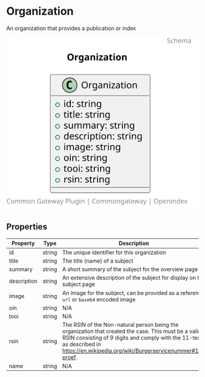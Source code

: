 # Organization

An organization that provides a publication or index

![Class Diagram](https://github.com/CommonGateway/OpenIndex/blob/main/docs/schema/Organization.svg)

## Properties

| Property | Type | Description | Required |
|----------|------|-------------|----------|
| id | string | The unique identifier for this organization | No |
| title | string | The title (name) of a subject | Yes |
| summary | string | A short summary of the subject for the overview page | Yes |
| description | string | An extensive description of the subject for display on the subject page | No |
| image | string | An image for the subject, can be provided as a reference `url` or `base64` encoded image | No |
| oin | string | N/A | No |
| tooi | string | N/A | No |
| rsin | string | The RSIN of the Non-natural person being the organization that created the case. This must be a valid RSIN consisting of 9 digits and comply with the 11-test as described in https://en.wikipedia.org/wiki/Burgerservicenummer#11-proef. | No |
| name | string | N/A | No |
